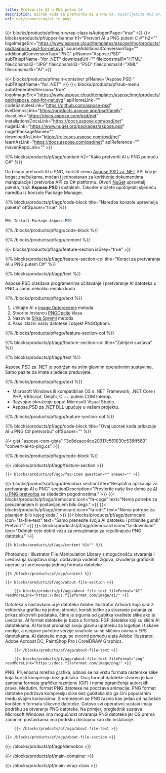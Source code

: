 ```yaml
---
title: Pretvorite AI u PNG putem C#
description: Uzorak koda za pretvorbu AI u PNG C#. Upotrijebite API primjer koda za batch AI datoteke u PNG pretvorbu unutar VB.NET, ASP.Net ili bilo koje .NET aplikacije.
url: net/conversion/ai-to-png/
---
```


{{< blocks/products/pf/main-wrap-class isAutogenPage="true" >}}
{{< blocks/products/pf/upper-banner h1="Pretvori AI u PNG putem C #" h2="" logoImageSrc="https://www.aspose.cloud/templates/aspose/img/products/psd/aspose_psd-for-net.svg" sourceAdditionalConversionTag="" additionalConversionTag="PNG" pfName="Aspose.PSD" subTitlepfName="for .NET" downloadUrl="" fileiconsmall1="HTML" fileiconsmall2="JPG" fileiconsmall3="PSD" fileiconsmall4="XML" fileiconsmall5="AI" >}}

{{< blocks/products/pf/main-container pfName="Aspose.PSD " subTitlepfName="for .NET" >}}
{{< blocks/products/pf/sub-menu autoGeneratedVersion="true" logoImageSrc="https://www.aspose.cloud/templates/aspose/img/products/psd/aspose_psd-for-net.svg" apiHomeLink="" codeSamplesLink="https://github.com/aspose-psd" liveDemosLink="https://products.aspose.app/psd/family" docsLink="https://docs.aspose.com/psd/net" installationsDocsLink="https://docs.aspose.com/psd/net" nugetLink="https://www.nuget.org/packages/aspose.psd" nugetPackageName="" downloadAsLink="https://releases.aspose.com/psd/net" learnAsLink="https://docs.aspose.com/psd/net" apiReference="" mavenRepoLink="" >}}

{{% blocks/products/pf/agp/content h2="Kako pretvoriti AI u PNG pomoću C#" %}}

Da bismo pretvorili AI u PNG, koristit ćemo <a href="/psd/{{< lang-code >}}net">Aspose.PSD za .NET</a> API koji je bogat značajkama, moćan i jednostavan za korištenje dokumentima manipulacije i pretvorbe API za C# platformu. Otvori <a href="https://www.nuget.org/packages/aspose.psd">NuGet</a> upravitelj paketa, traži <b>Aspose.PSD</b> i instalirati. Također možete upotrijebiti sljedeću naredbu iz konzole Package Manager.

{{% blocks/products/pf/agp/code-block title="Naredba konzole upravitelja paketa" offSpacer="true" %}}

```cs

PM> Install-Package Aspose.PSD

```

{{% /blocks/products/pf/agp/code-block %}}

{{% /blocks/products/pf/agp/content %}}

{{< blocks/products/pf/agp/feature-section isGrey="true" >}}

{{% blocks/products/pf/agp/feature-section-col title="Koraci za pretvaranje AI u PNG putem C#" %}}

{{% blocks/products/pf/agp/text %}}

 Aspose.PSD olakšava programerima učitavanje i pretvaranje AI datoteka u PNG u samo nekoliko redaka koda.

{{% /blocks/products/pf/agp/text %}}

1. Učitajte AI s [Image.Opterećenje](https://apireference.aspose.com/psd/net/aspose.psd/image/methods/load/index) metoda
1. Stvorite instancu [PNGOpcije](https://apireference.aspose.com/psd/net/aspose.psd.imageoptions/PngOptions) klasa
1. Nazovite [Slika.Spremi](https://apireference.aspose.com/psd/net/aspose.psd/image/methods/save/index) metoda
1. Pass izlazni naziv datoteke i objekt PNGOptions

{{% /blocks/products/pf/agp/feature-section-col %}}

{{% blocks/products/pf/agp/feature-section-col title="Zahtjevi sustava" %}}

{{% blocks/products/pf/agp/text %}}

 Aspose.PSD za .NET je podržan na svim glavnim operativnim sustavima. Samo pazite da imate sljedeće preduvjete.

{{% /blocks/products/pf/agp/text %}}

- Microsoft Windows ili kompatibilan OS s .NET Framework, .NET Core i PHP, VBScript, Delphi, C ++ putem COM Interop.
- Razvojno okruženje poput Microsoft Visual Studio.
- Aspose.PSD za .NET DLL upućuje u vašem projektu.

{{% /blocks/products/pf/agp/feature-section-col %}}

{{% blocks/products/pf/agp/code-block title="Ovaj uzorak koda prikazuje AI u PNG C# pretvorbu" offSpacer="" %}}

{{< gist "aspose-com-gists" "3c8deaec4ce20917c561030c536ff589" "convert-ai-to-png.cs" >}}

{{% /blocks/products/pf/agp/code-block %}}

{{< /blocks/products/pf/agp/feature-section >}}

    {{< blocks/products/pf/agp/faq-item question="" answer="" >}}
 

<!-- aboutfile Starts -->

{{< blocks/products/pf/agp/demobox sectionTitle="Besplatna aplikacija za pretvaranje AI u PNG" sectionDescription="Provjerite naše live demo za [AI u PNG pretvorba](https://products.aspose.app/psd/conversion/ai-to-png) sa sljedećim pogodnostima." >}}
        {{< blocks/products/pf/agp/democard icon="fa-cogs" text="Nema potrebe za preuzimanjem ili postavljanjem bilo čega." >}}
        {{< blocks/products/pf/agp/democard icon="fa-edit" text="Nema potrebe za pisanjem bilo kojeg koda." >}}
        {{< blocks/products/pf/agp/democard icon="fa-file-text" text="Samo prenesite svoju AI datoteku i pritisnite gumb\" Pretvori\"." >}}
        {{< blocks/products/pf/agp/democard icon="fa-download" text="Odmah ćete dobiti vezu za preuzimanje za rezultirajuću PNG datoteku." >}}

    {{% blocks/products/pf/agp/content h2="" %}}

Photoshop i Illustrator File Manipulation Library s mogućnošću stvaranja i uređivanja svojstava sloja, dodavanja vodenih žigova, izvođenja grafičkih operacija i pretvaranja jednog formata datoteke



    {{% /blocks/products/pf/agp/content %}}

    {{< blocks/products/pf/agp/about-file-section >}}

        {{< blocks/products/pf/agp/about-file-text fileFormat="AI" readMoreLink="https://docs.fileformat.com/image/ai/" >}}
Datoteka s nastavkom.ai je datoteka Adobe Illustrator Artwork koja sadrži vektorsku grafiku na jednoj stranici. koristi točke za stvaranje putanja za prikaz slikovnih podataka, čime je sigurna od gubitka kvalitete slike ako je uvećana. AI format datoteke je baza u formatu PGF datoteke koji su slični AI datotekama. AI format pronalazi svoju glavnu upotrebu za logotipe i tiskane medije, a njegove početne verzije smatrale su se sličnim onima u EPS datotekama. AI datoteke mogu se otvoriti pomoću alata Adobe Illustrator, Adobe Acrobat DC, PaintShop Pro i CorelDRAW Graphics.

        {{< /blocks/products/pf/agp/about-file-text >}}

        {{< blocks/products/pf/agp/about-file-text fileFormat="png" readMoreLink="https://docs.fileformat.com/image/png/" >}}
PNG, Prijenosna mrežna grafika, odnosi se na vrstu formata rasterske slike koja koristi kompresiju bez gubitaka. Ovaj format datoteke stvoren je kao zamjena formata grafičke razmjene (GIF) i nema ograničenja autorskih prava. Međutim, format PNG datoteke ne podržava animacije. PNG format datoteke podržava kompresiju slike bez gubitaka što ga čini popularnim među svojim korisnicima. S vremenom se PNG razvio kao jedan od najčešće korištenih formata slikovne datoteke. Gotovo svi operativni sustavi imaju podršku za otvaranje PNG datoteka. Na primjer, preglednik sustava Microsoft Windows ima mogućnost otvaranja PNG datoteka jer OS prema zadanim postavkama ima podršku dostupnu kao dio instalacije.

        {{< /blocks/products/pf/agp/about-file-text >}}

    {{< /blocks/products/pf/agp/about-file-section >}}

{{< /blocks/products/pf/agp/demobox >}}

<!-- aboutfile Ends -->



{{< /blocks/products/pf/main-container >}}
    
{{< /blocks/products/pf/main-wrap-class >}}


